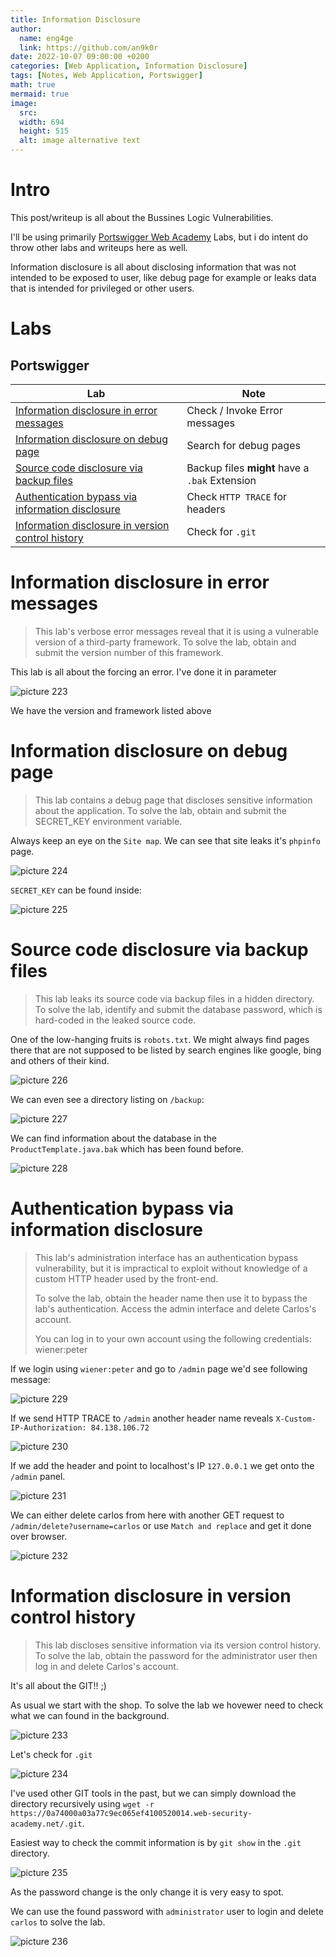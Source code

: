 ```yaml
---
title: Information Disclosure
author:
  name: eng4ge
  link: https://github.com/an9k0r
date: 2022-10-07 09:00:00 +0200
categories: [Web Application, Information Disclosure]
tags: [Notes, Web Application, Portswigger]
math: true
mermaid: true
image:
  src: 
  width: 694
  height: 515
  alt: image alternative text
---
```

# Intro
This post/writeup is all about the Bussines Logic Vulnerabilities.

I'll be using primarily [Portswigger Web Academy](https://portswigger.net/web-security/information-disclosure) Labs, but i do intent do throw other labs and writeups here as well.

Information disclosure is all about disclosing information that was not intended to be exposed to user, like debug page for example or leaks data that is intended for privileged or other users.

# Labs

## Portswigger
|Lab|Note|
|---|---|
|[Information disclosure in error messages](#information-disclosure-in-error-messages)| Check / Invoke Error messages |
|[Information disclosure on debug page](#information-disclosure-on-debug-page)| Search for debug pages |
|[Source code disclosure via backup files](#source-code-disclosure-via-backup-files)| Backup files **might** have a `.bak` Extension |
|[Authentication bypass via information disclosure](#authentication-bypass-via-information-disclosure)| Check `HTTP TRACE` for headers|
|[Information disclosure in version control history](#information-disclosure-in-version-control-history)| Check for `.git` |

# Information disclosure in error messages
> This lab's verbose error messages reveal that it is using a vulnerable version of a third-party framework. To solve the lab, obtain and submit the version number of this framework. 

This lab is all about the forcing an error. I've done it in parameter

![picture 223](/assets/images/3ce755f5b9c05a9cfff053cf5583d1da9a234fa9e30166581ceb77b11fed9a83.png)  

We have the version and framework listed above

# Information disclosure on debug page
> This lab contains a debug page that discloses sensitive information about the application. To solve the lab, obtain and submit the SECRET_KEY environment variable. 

Always keep an eye on the `Site map`. We can see that site leaks it's `phpinfo` page.

![picture 224](/assets/images/79977051feb1ce8b0d87d4aeba543ab48290d62859b6c78bc6546ac26d6a646e.png) 

`SECRET_KEY` can be found inside:

![picture 225](/assets/images/39f4573489aed7c0ab3e9d6faa6afb93de4296834be26afc49d293cbd6e6d968.png)  

# Source code disclosure via backup files
> This lab leaks its source code via backup files in a hidden directory. To solve the lab, identify and submit the database password, which is hard-coded in the leaked source code. 

One of the low-hanging fruits is `robots.txt`. We might always find pages there that are not supposed to be listed by search engines like google, bing and others of their kind.

![picture 226](/assets/images/0077f7d7389bf5a61c36bb14ff217a7a35e6a7071bcc4d65c1959ca8ba6cba65.png)  

We can even see a directory listing on `/backup`:

![picture 227](/assets/images/b9ba76bd3414aa724c7364d4460392aa3224c1c238905cc3188687e332493315.png)  

We can find information about the database in the `ProductTemplate.java.bak` which has been found before.

![picture 228](/assets/images/da0d81e8c9f03f6579cfbb458a34bc32f64321661866e3930f7e578d79f816dc.png)  


# Authentication bypass via information disclosure
> This lab's administration interface has an authentication bypass vulnerability, but it is impractical to exploit without knowledge of a custom HTTP header used by the front-end.
> 
> To solve the lab, obtain the header name then use it to bypass the lab's authentication. Access the admin interface and delete Carlos's account.
> 
> You can log in to your own account using the following credentials: wiener:peter 

If we login using `wiener:peter` and go to `/admin` page we'd see following message:

![picture 229](/assets/images/d93509a9922750e1e8221a8f5511fe987962912088fe2520bb23ed93987c1054.png)  

If we send HTTP TRACE to `/admin` another header name reveals `X-Custom-IP-Authorization: 84.138.106.72`

![picture 230](/assets/images/35bca5f0170a16f5880ce0f45b22dfc9c35a74c3b602d447df49e0cb257aed2d.png)  

If we add the header and point to localhost's IP `127.0.0.1` we get onto the `/admin` panel.

![picture 231](/assets/images/407e7af790b3db3129889b3e2b2e3ec5dac6cded433eee133dcc4d6628d2c650.png)  

We can either delete carlos from here with another GET request to `/admin/delete?username=carlos` or use `Match and replace` and get it done over browser.

![picture 232](/assets/images/0d1eef04894fadbd00c5d08d9af98afb7cf823fd2cf8a73a5f6b8b882af89839.png)  

# Information disclosure in version control history
> This lab discloses sensitive information via its version control history. To solve the lab, obtain the password for the administrator user then log in and delete Carlos's account. 

It's all about the GIT!! ;)

As usual we start with the shop. To solve the lab we hovewer need to check what we can found in the background.

![picture 233](/assets/images/a1a512c2109153f432a9af38173b20015e1974d0dba20d2c1cdf779bb5409521.png)

Let's check for `.git` 

![picture 234](/assets/images/6ddc66d359dccc270e0bba8211300b5773bb92ec811662c3c18ddd96d549cda3.png)  

I've used other GIT tools in the past, but we can simply download the directory recursively using `wget -r https://0a74000a03a77c9ec065ef4100520014.web-security-academy.net/.git`.

Easiest way to check the commit information is by `git show` in the `.git` directory.

![picture 235](/assets/images/1c98afdfe73200e139aaf2b4e27b3485acb2bdbba9df6f001cb2aab3ac828a5e.png)  

As the password change is the only change it is very easy to spot.

We can use the found password with `administrator` user to login and delete `carlos` to solve the lab.

![picture 236](/assets/images/817bcb22550adfc747d4ce378716e2e8f9e3de407649c75d43978244cebbc20a.png)